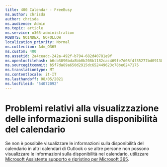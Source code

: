 ```yaml
---
title: 400 Calendar - FreeBusy
ms.author: chrisda
author: chrisda
ms.audience: Admin
ms.topic: article
ms.service: o365-administration
ROBOTS: NOINDEX, NOFOLLOW
localization_priority: Normal
ms.collection: Adm_O365
ms.custom: 400
ms.assetid: 2a4ceadc-242a-492f-b794-682d40781e9f
ms.openlocfilehash: b6cb3096bda8bb0b208b1182cac469fe7d08f4f35277bd09138f770d4aeaa106
ms.sourcegitcommit: b5f7da89a650d2915dc652449623c78be6247175
ms.translationtype: MT
ms.contentlocale: it-IT
ms.lasthandoff: 08/05/2021
ms.locfileid: "54072092"
---
```

# <a name="issues-seeing-calendar-freebusy-information"></a>Problemi relativi alla visualizzazione delle informazioni sulla disponibilità del calendario

Se non è possibile visualizzare le informazioni sulla disponibilità del calendario in altri calendari di Outlook o se altre persone non possono visualizzare le informazioni sulla disponibilità nel calendario, utilizzare [Microsoft Assistente supporto e ripristino per Microsoft 365](https://diagnostics.office.com/).
